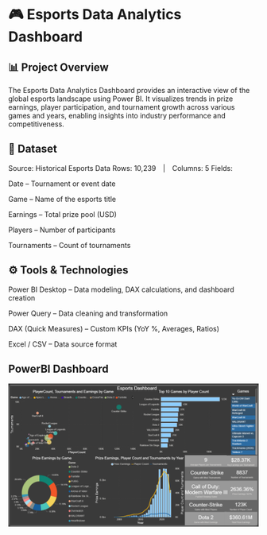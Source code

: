 # 🎮 Esports Data Analytics Dashboard
## 📊 Project Overview

The Esports Data Analytics Dashboard provides an interactive view of the global esports landscape using Power BI.
It visualizes trends in prize earnings, player participation, and tournament growth across various games and years, enabling insights into industry performance and competitiveness.

## 🧩 Dataset
Source: Historical Esports Data
Rows: 10,239 | Columns: 5
Fields:

Date – Tournament or event date

Game – Name of the esports title

Earnings – Total prize pool (USD)

Players – Number of participants

Tournaments – Count of tournaments

## ⚙️ Tools & Technologies
Power BI Desktop – Data modeling, DAX calculations, and dashboard creation

Power Query – Data cleaning and transformation

DAX (Quick Measures) – Custom KPIs (YoY %, Averages, Ratios)

Excel / CSV – Data source format

## PowerBI Dashboard
![Dashboard](Dashboard.png)
